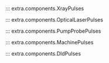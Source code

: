 ::: extra.components.XrayPulses

::: extra.components.OpticalLaserPulses

::: extra.components.PumpProbePulses

::: extra.components.MachinePulses

::: extra.components.DldPulses
